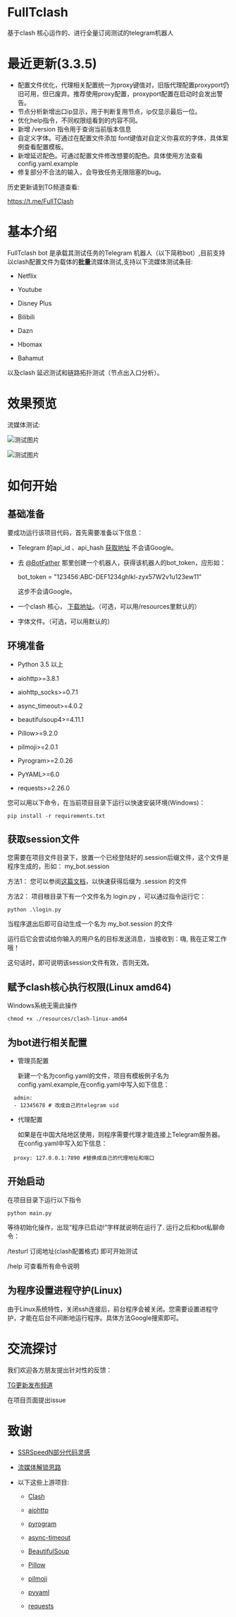 # FullTclash

基于clash 核心运作的、进行全量订阅测试的telegram机器人

# 最近更新(3.3.5)
- 配置文件优化，代理相关配置统一为proxy键值对，旧版代理配置proxyport仍旧可用，但已废弃。推荐使用proxy配置，proxyport配置在启动时会发出警告。
- 节点分析新增出口ip显示，用于判断复用节点，ip仅显示最后一位。
- 优化help指令，不同权限组看到的内容不同。
- 新增 /version 指令用于查询当前版本信息
- 自定义字体。可通过在配置文件添加 font键值对自定义你喜欢的字体，具体案例查看配置模板。
- 新增延迟配色。可通过配置文件修改想要的配色。具体使用方法查看config.yaml.example
- 修复部分不合法的输入，会导致任务无限阻塞的bug。


历史更新请到TG频道查看: 

https://t.me/FullTClash


# 基本介绍

FullTclash bot 是承载其测试任务的Telegram 机器人（以下简称bot）,目前支持以clash配置文件为载体的**批量**流媒体测试,支持以下流媒体测试条目:

- Netflix
  
- Youtube
  
- Disney Plus

- Bilibili

- Dazn

- Hbomax

- Bahamut
  

以及clash 延迟测试和链路拓扑测试（节点出入口分析）。

# 效果预览
流媒体测试:

![测试图片](https://upload.cc/i1/2022/09/11/fEY9zU.png)

![测试图片](https://upload.cc/i1/2022/09/11/0w2sMB.png)

# 如何开始

## 基础准备

要成功运行该项目代码，首先需要准备以下信息：

- Telegram 的api_id 、api_hash [获取地址](https://my.telegram.org/apps) 不会请Google。
  
- 去 [@BotFather](https://t.me/BotFather) 那里创建一个机器人，获得该机器人的bot_token，应形如：
  
  bot_token = "123456:ABC-DEF1234ghIkl-zyx57W2v1u123ew11"
  
  这步不会请Google。
  
- 一个clash 核心， [下载地址](https://github.com/Dreamacro/clash/releases)。（可选，可以用/resources里默认的）
  
- 字体文件。（可选，可以用默认的）
  

## 环境准备

- Python 3.5 以上
  
- aiohttp>=3.8.1

- aiohttp_socks>=0.7.1
  
- async_timeout>=4.0.2
  
- beautifulsoup4>=4.11.1
  
- Pillow>=9.2.0
  
- pilmoji>=2.0.1
  
- Pyrogram>=2.0.26
  
- PyYAML>=6.0
  
- requests>=2.26.0
  

您可以用以下命令，在当前项目目录下运行以快速安装环境(Windows)：

```
pip install -r requirements.txt
```

## 获取session文件

您需要在项目文件目录下，放置一个已经登陆好的.session后缀文件，这个文件是程序生成的，形如： my_bot.session

方法1： 您可以参阅[这篇文档](https://docs.pyrogram.org/start/auth)，以快速获得后缀为 .session 的文件

方法2： 项目根目录下有一个文件名为 login.py ，可以通过指令运行它：

```
python .\login.py
```
当程序退出后即可自动生成一个名为 my_bot.session 的文件

运行后它会尝试给你输入的用户名的目标发送消息，当接收到：嗨, 我在正常工作哦！

这句话时，即可说明该session文件有效，否则无效。

## 赋予clash核心执行权限(Linux amd64)

Windows系统无需此操作
```
chmod +x ./resources/clash-linux-amd64
```


## 为bot进行相关配置

- 管理员配置

  新建一个名为config.yaml的文件，项目有模板例子名为config.yaml.example,在config.yaml中写入如下信息： 
```
  admin:
  - 12345678 # 改成自己的telegram uid
```
  

- 代理配置
  
  如果是在中国大陆地区使用，则程序需要代理才能连接上Telegram服务器。在config.yaml中写入如下信息： 
```
  proxy: 127.0.0.1:7890 #替换成自己的代理地址和端口
```
  
## 开始启动

在项目目录下运行以下指令

```
python main.py
```

等待初始化操作，出现“程序已启动!”字样就说明在运行了.
运行之后和bot私聊命令：

/testurl 订阅地址(clash配置格式)
即可开始测试

/help 可查看所有命令说明

## 为程序设置进程守护(Linux)
由于Linux系统特性，关闭ssh连接后，前台程序会被关闭。您需要设置进程守护，才能在后台不间断地运行程序。具体方法Google搜索即可。

# 交流探讨

我们欢迎各方朋友提出针对性的反馈：

[TG更新发布频道](https://t.me/FullTClash)

在项目页面提出issue

# 致谢

- [SSRSpeedN部分代码灵感](https://github.com/PauperZ/SSRSpeedN)
  
- [流媒体解锁思路](https://github.com/lmc999/RegionRestrictionCheck)
- 以下这些上游项目:
  
  - [Clash](https://github.com/Dreamacro/clash)
    
  - [aiohttp](https://github.com/aio-libs/aiohttp)
    
  - [pyrogram](https://github.com/pyrogram/pyrogram)
    
  - [async-timeout](https://github.com/aio-libs/async-timeout)
    
  - [BeautifulSoup](https://www.crummy.com/software/BeautifulSoup/)
    
  - [Pillow](https://github.com/python-pillow/Pillow)
    
  - [pilmoji](https://github.com/jay3332/pilmoji)
    
  - [pyyaml](https://github.com/yaml/pyyaml)
    
  - [requests](https://github.com/psf/requests)
